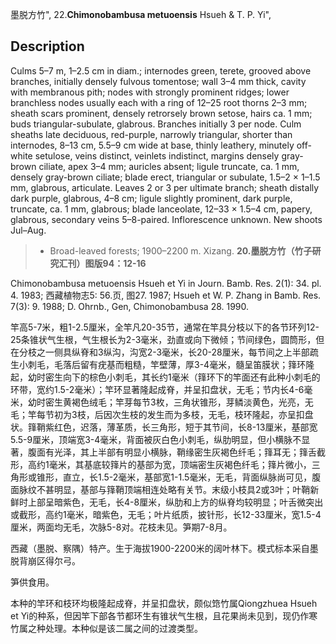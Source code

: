 墨脱方竹",
22.**Chimonobambusa metuoensis** Hsueh & T. P. Yi",

## Description
Culms 5–7 m, 1–2.5 cm in diam.; internodes green, terete, grooved above branches, initially densely fulvous tomentose; wall 3–4 mm thick, cavity with membranous pith; nodes with strongly prominent ridges; lower branchless nodes usually each with a ring of 12–25 root thorns 2–3 mm; sheath scars prominent, densely retrorsely brown setose, hairs ca. 1 mm; buds triangular-subulate, glabrous. Branches initially 3 per node. Culm sheaths late deciduous, red-purple, narrowly triangular, shorter than internodes, 8–13 cm, 5.5–9 cm wide at base, thinly leathery, minutely off-white setulose, veins distinct, veinlets indistinct, margins densely gray-brown ciliate, apex 3–4 mm; auricles absent; ligule truncate, ca. 1 mm, densely gray-brown ciliate; blade erect, triangular or subulate, 1.5–2 × 1–1.5 mm, glabrous, articulate. Leaves 2 or 3 per ultimate branch; sheath distally dark purple, glabrous, 4–8 cm; ligule slightly prominent, dark purple, truncate, ca. 1 mm, glabrous; blade lanceolate, 12–33 × 1.5–4 cm, papery, glabrous, secondary veins 5–8-paired. Inflorescence unknown. New shoots Jul–Aug.

> * Broad-leaved forests; 1900–2200 m. Xizang.
**20.墨脱方竹（竹子研究汇刊）图版94：12-16**

Chimonobambusa metuoensis Hsueh et Yi in Journ. Bamb. Res. 2(1): 34. pl. 4. 1983; 西藏植物志5: 56.页, 图27. 1987; Hsueh et W. P. Zhang in Bamb. Res. 7(3): 9. 1988; D. Ohrnb., Gen, Chimonobambusa 28. 1990.

竿高5-7米，粗1-2.5厘米，全竿凡20-35节，通常在竿具分枝以下的各节环列12-25条锥状气生根，气生根长为2-3毫米，劲直或向下微倾；节间绿色，圆筒形，但在分枝之一侧具纵脊和3纵沟，沟宽2-3毫米，长20-28厘米，每节间之上半部疏生小刺毛，毛落后留有疣基而粗糙，竿壁薄，厚3-4毫米，髓呈笛膜状；箨环隆起，幼时密生向下的棕色小刺毛，其长约1毫米（箨环下的竿面还有此种小刺毛的环带，宽约1.5-2毫米）；竿环显著隆起成脊，并呈扣盘状，无毛；节内长4-6毫米，幼时密生黄褐色绒毛；竿芽每节3枚，三角状锥形，芽鳞淡黄色，光亮，无毛；竿每节初为3枝，后因次生枝的发生而为多枝，无毛，枝环隆起，亦呈扣盘状。箨鞘紫红色，迟落，薄革质，长三角形，短于其节间，长8-13厘米，基部宽5.5-9厘米，顶端宽3-4毫米，背面被灰白色小刺毛，纵肋明显，但小横脉不显著，腹面有光泽，其上半部有明显小横脉，鞘缘密生灰褐色纤毛；箨耳无；箨舌截形，高约1毫米，其基底较箨片的基部为宽，顶端密生灰褐色纤毛；箨片微小，三角形或锥形，直立，长1.5-2毫米，基部宽1-1.5毫米，无毛，背面纵脉尚可见，腹面脉纹不甚明显，基部与箨鞘顶端相连处略有关节。末级小枝具2或3叶；叶鞘新鲜时上部呈暗紫色，无毛，长4-8厘米，纵肋和上方的纵脊均较明显；叶舌微突出或截形，高约1毫米，暗紫色，无毛；叶片纸质，披针形，长12-33厘米，宽1.5-4厘米，两面均无毛，次脉5-8对。花枝未见。笋期7-8月。

西藏（墨脱、察隅）特产。生于海拔1900-2200米的阔叶林下。模式标本采自墨脱背崩区得尔弓。

笋供食用。

本种的竿环和枝环均极隆起成脊，并呈扣盘状，颇似筇竹属Qiongzhuea Hsueh et Yi的种系，但因竿下部各节都环生有锥状气生根，且花果尚未见到，现仍作寒竹属之种处理。本种似是该二属之间的过渡类型。
